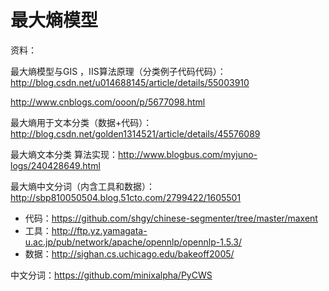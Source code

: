 # 最大熵模型


资料：

最大熵模型与GIS ，IIS算法原理（分类例子代码代码）：http://blog.csdn.net/u014688145/article/details/55003910

http://www.cnblogs.com/ooon/p/5677098.html

最大熵用于文本分类（数据+代码）：http://blog.csdn.net/golden1314521/article/details/45576089

最大熵文本分类 算法实现：http://www.blogbus.com/myjuno-logs/240428649.html

最大熵中文分词（内含工具和数据）：
http://sbp810050504.blog.51cto.com/2799422/1605501

- 代码：https://github.com/shgy/chinese-segmenter/tree/master/maxent
- 工具：http://ftp.yz.yamagata-u.ac.jp/pub/network/apache/opennlp/opennlp-1.5.3/
- 数据：http://sighan.cs.uchicago.edu/bakeoff2005/


中文分词：https://github.com/minixalpha/PyCWS